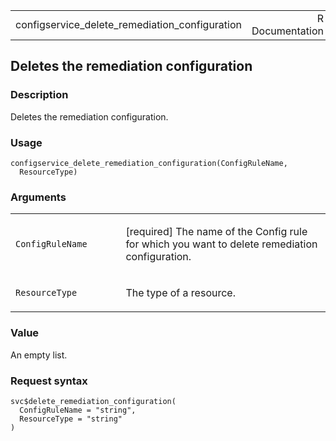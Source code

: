 <table style="width: 100%;">
<tbody>
<tr class="odd">
<td>configservice_delete_remediation_configuration</td>
<td style="text-align: right;">R Documentation</td>
</tr>
</tbody>
</table>

## Deletes the remediation configuration

### Description

Deletes the remediation configuration.

### Usage

    configservice_delete_remediation_configuration(ConfigRuleName,
      ResourceType)

### Arguments

<table>
<colgroup>
<col style="width: 35%" />
<col style="width: 65%" />
</colgroup>
<tbody>
<tr class="odd">
<td><code
id="configservice_delete_remediation_configuration_:_ConfigRuleName">ConfigRuleName</code></td>
<td><p>[required] The name of the Config rule for which you want to
delete remediation configuration.</p></td>
</tr>
<tr class="even">
<td><code
id="configservice_delete_remediation_configuration_:_ResourceType">ResourceType</code></td>
<td><p>The type of a resource.</p></td>
</tr>
</tbody>
</table>

### Value

An empty list.

### Request syntax

    svc$delete_remediation_configuration(
      ConfigRuleName = "string",
      ResourceType = "string"
    )
